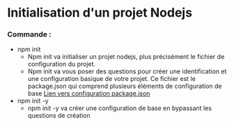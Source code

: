# Initialisation d'un projet Nodejs

### Commande :

- npm init
  - Npm init va initialiser un projet nodejs, plus précisément le fichier de configuration du projet.
  - Npm init va vous poser des questions pour créer une identification et une configuration basique de votre projet.
    Ce fichier est le package.json qui comprend plusieurs éléments de configuration de base [Lien vers configuration package.json](https://github.com/npm/cli/blob/latest/docs/lib/content/configuring-npm/package-json.md#files)
- npm init -y
  - npm init -y va créer une configuration de base en bypassant les questions de création

